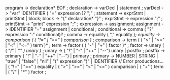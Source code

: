 program         -> declaration* EOF ;
declaration     -> varDecl | statement ;
varDecl         -> "var" IDENTIFIER ( "=" expression )? ";" ;
statement       -> exprStmt | printStmt | block;
block           -> "{" declaration* "}" ;
exprStmt        -> expression ";" ;
printStmt       -> "print" expression ";" ;
expression      -> assignment;
assignment      -> IDENTIFIER "=" assignment | conditional ;
conditional     -> comma ( "?" expression ":" conditional)? ;
comma           -> equality ( "," equality )*;
equality        -> comparison ( ( "!=" | "==" ) comparison )* ;
comparison      -> term ( ( ">" | ">=" | "<" | "<=" ) term )* ;
term            -> factor ( ( "-" | "+" ) factor )* ;
factor          -> unary ( ( "/" | "*" ) unary )* ;
unary           -> ( "!" | "-" | "++" | "--") unary | postfix ;
postfix         -> primary ( "!" | "-" | "++" | "--") | primary ;
primary         -> NUMBER 
                   | STRING 
                   | "true" 
                   | "false" 
                   | "nil" 
                   | "(" expression ")" 
                   | IDENTIFIER
                   // Error productions...
                   | ( "!=" | "==" ) equality
                   | ( ">" | ">=" | "<" | "<=" ) comparison
                   | ( "+" ) term
                   | ( "/" | "*" ) factor ;
